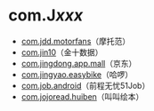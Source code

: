 # com.J*xxx*

- [com.jdd.motorfans](./com.jdd.motorfans/readme.md)（摩托范）
- [com.jin10](./com.jin10/readme.md)（金十数据）
- [com.jingdong.app.mall](./com.jingdong.app.mall/readme.md)（京东）
- [com.jingyao.easybike](./com.jingyao.easybike/readme.md)（哈啰）
- [com.job.android](./com.job.android/readme.md)（前程无忧51Job）
- [com.jojoread.huiben](./com.jojoread.huiben/readme.md)（叫叫绘本）